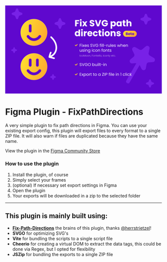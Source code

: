 ![Fix SVG Path Directions banner](figma-community-listing/banner.png)

# Figma Plugin - FixPathDirections

A very simple plugin to fix path directions in Figma.
You can use your existing export config, this plugin will export files to every format to a single ZIP file.
It will also warn if files are duplicated because they have the same name.

View the plugin in the [Figma Community Store](https://www.figma.com/community/plugin/1401164835210682874/svg-auto-fix-path-directions-fill-rule)


### How to use the plugin

1. Install the plugin, of course
2. Simply select your frames
3. (optional) If necessary set export settings in Figma
4. Open the plugin
5. Your exports will be downloaded in a zip to the selected folder

---

## This plugin is mainly built using:

- **[Fix-Path-Directions](https://github.com/herrstrietzel/fix-path-directions)** the brains of this plugin,
  thanks [@herrstrietzel](https://github.com/herrstrietzel)!
- **SVGO** for optimizing SVG's
- **Vite** for bundling the scripts to a single script file
- **Cheerio** for creating a virtual DOM to extract the data tags, this could be done via Regex, but I opted for
  flexibility
- **JSZip** for bundling the exports to a single ZIP file
